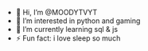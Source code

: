 - 👋 Hi, I’m @MOODYTVYT
- 👀 I’m interested in python and gaming
- 🌱 I’m currently learning sql & js
- ⚡ Fun fact: i love sleep so much

<!---
MOODYTVYT/MOODYTVYT is a ✨ special ✨ repository because its `README.md` (this file) appears on your GitHub profile.
You can click the Preview link to take a look at your changes.
--->
